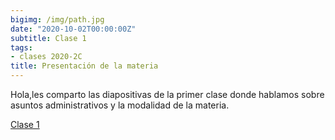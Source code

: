 ```yaml
---
bigimg: /img/path.jpg
date: "2020-10-02T00:00:00Z"
subtitle: Clase 1
tags:
- clases 2020-2C
title: Presentación de la materia
---
```


Hola,les comparto las diapositivas de la primer clase donde hablamos sobre asuntos administrativos y la modalidad de la materia.

[Clase 1](https://docs.google.com/presentation/d/15Q67zLWrGF4m5rK6ugJq5JToprz4qJHgLBqfNykWu9Q/edit?usp=sharing)
